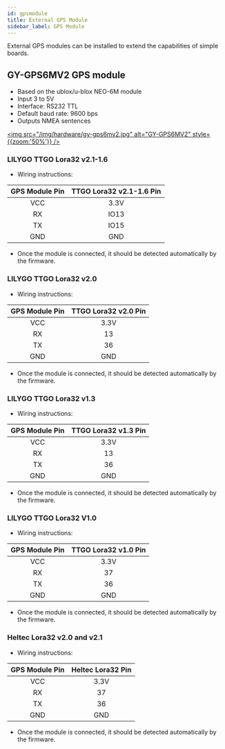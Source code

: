 ```yaml
---
id: gpsmodule
title: External GPS Module
sidebar_label: GPS Module
---
```


External GPS modules can be installed to extend the capabilities of simple boards.

## GY-GPS6MV2 GPS module
- Based on the ublox/u-blox NEO-6M module
- Input 3 to 5V
- Interface: RS232 TTL
- Default baud rate: 9600 bps
- Outputs NMEA sentences

[<img src="/img/hardware/gy-gps6mv2.jpg" alt="GY-GPS6MV2" style={{zoom:'50%'}} />](/img/hardware/gy-gps6mv2.jpg)


### LILYGO TTGO Lora32 v2.1-1.6

- Wiring instructions:

| GPS Module Pin | TTGO Lora32 v2.1-1.6 Pin |
| :-----: | :---------------: |
| VCC | 3.3V |
| RX | IO13 |
| TX | IO15  |
| GND | GND |

- Once the module is connected, it should be detected automatically by the firmware.

### LILYGO TTGO Lora32 v2.0

- Wiring instructions:

| GPS Module Pin | TTGO Lora32 v2.0 Pin |
| :-----: | :---------------: |
| VCC | 3.3V |
| RX | 13 |
| TX | 36  |
| GND | GND |

- Once the module is connected, it should be detected automatically by the firmware.

### LILYGO TTGO Lora32 v1.3

- Wiring instructions:

| GPS Module Pin | TTGO Lora32 v1.3 Pin|
| :-----: | :---------------: |
| VCC | 3.3V |
| RX | 13 |
| TX | 36  |
| GND | GND |

- Once the module is connected, it should be detected automatically by the firmware.

### LILYGO TTGO Lora32 V1.0

- Wiring instructions:

| GPS Module Pin | TTGO Lora32 v1.0 Pin|
| :-----: | :---------------: |
| VCC | 3.3V |
| RX | 37 |
| TX | 36  |
| GND | GND |

- Once the module is connected, it should be detected automatically by the firmware.

### Heltec Lora32 v2.0 and v2.1

- Wiring instructions:

| GPS Module Pin | Heltec Lora32 Pin|
| :-----: | :---------------: |
| VCC | 3.3V |
| RX | 37 |
| TX | 36  |
| GND | GND |

- Once the module is connected, it should be detected automatically by the firmware.



